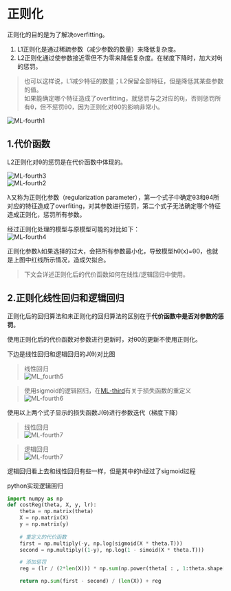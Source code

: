 # 正则化
正则化的目的是为了解决overfitting。
1. L1正则化是通过稀疏参数（减少参数的数量）来降低复杂度。
2. L2正则化通过使参数接近零但不为零来降低复杂度。在梯度下降时，加大对θj的惩罚。
> 也可以这样说，L1减少特征的数量；L2保留全部特征，但是降低其某些参数的值。
> <br>
> 如果能确定哪个特征造成了overfitting，就惩罚与之对应的θj，否则惩罚所有θ，但不惩罚θ0，因为正则化对θ0的影响非常小。

![ML-fourth1](https://github.com/yiyading/NLP-and-ML/blob/master/img_ML/ML-fourth1.png)

## 1.代价函数
L2正则化对θ的惩罚是在代价函数中体现的。

![ML-fourth3]()<br>
![ML-fourth2]()<br>

λ又称为正则化参数（regularization parameter），第一个式子中确定θ3和θ4所对应的特征造成了overfiting，对其参数进行惩罚，第二个式子无法确定哪个特征造成正则化，惩罚所有参数。

经过正则化处理的模型与原模型可能的对比如下：<br>
![ML-fourth4]()

正则化参数λ如果选择的过大，会把所有参数最小化，导致模型hθ(x)=θ0，也就是上图中红线所示情况，造成欠拟合。

> 下文会详述正则化后的代价函数如何在线性/逻辑回归中使用。

## 2.正则化线性回归和逻辑回归
正则化后的回归算法和未正则化的回归算法的区别在于**代价函数中是否对参数的惩罚**。

使用正则化后的代价函数对参数进行更新时，对θ0的更新不使用正则化。

下边是线性回归和逻辑回归的J(θ)对比图
> 线性回归<br>
> ![ML_fourth5]()

> 使用sigmoid的逻辑回归，在[ML-third](https://github.com/yiyading/NLP-and-ML/blob/master/ML-third.md)有关于损失函数的重定义<br>
> ![ML-fourth6]()

使用以上两个式子显示的损失函数J(θ)进行参数迭代（梯度下降）
> 线性回归<br>
> ![ML-fourth7]()

> 逻辑回归<br>
> ![ML-fourth7]()

逻辑回归看上去和线性回归有些一样，但是其中的h经过了sigmoid过程

python实现逻辑回归
```py
import numpy as np
def costReg(theta, X, y, lr):
	theta = np.matrix(theta)
	X = np.matrix(X)
	y = np.matrix(y)
	
	# 重定义的代价函数
	first = np.multiply(-y, np.log(sigmoid(X * theta.T)))
	second = np.multiply((1-y), np.log(1 - simoid(X * theta.T)))

	# 添加惩罚
	reg = (lr / (2*len(X))) * np.sum(np.power(theta[ : , 1:theta.shape[1]], 2))

	return np.sum(first - second) / (len(X)) + reg
```

